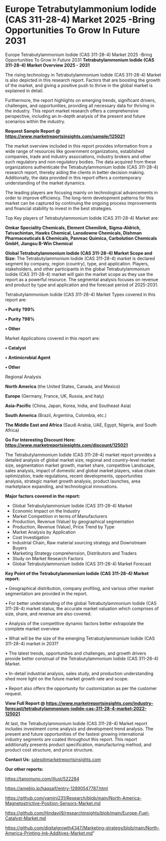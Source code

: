 # Europe Tetrabutylammonium Iodide (CAS 311-28-4) Market 2025 -Bring Opportunities To Grow In Future 2031
Europe Tetrabutylammonium Iodide (CAS 311-28-4) Market 2025 -Bring Opportunities To Grow In Future 2031
<Strong> Tetrabutylammonium Iodide (CAS 311-28-4) Market Overview 2025 - 2031</strong>

The rising technology in Tetrabutylammonium Iodide (CAS 311-28-4) Market is also depicted in this research report. Factors that are boosting the growth of the market, and giving a positive push to thrive in the global market is explained in detail.

Furthermore, the report highlights on emerging trends, significant drivers, challenges, and opportunities, providing all necessary data for thriving in the industry. This report market research offers a comprehensive perspective, including an in-depth analysis of the present and future scenarios within the industry.

<strong>Request Sample Report @ <a href=https://www.marketreportsinsights.com/sample/125021>https://www.marketreportsinsights.com/sample/125021</a></strong>

The market overview included in this report provides information from a wide range of resources like government organizations, established companies, trade and industry associations, industry brokers and other such regulatory and non-regulatory bodies. The data acquired from these organizations authenticate the Tetrabutylammonium Iodide (CAS 311-28-4) research report, thereby aiding the clients in better decision making. Additionally, the data provided in this report offers a contemporary understanding of the market dynamics.

The leading players are focusing mainly on technological advancements in order to improve efficiency. The long-term development patterns for this market can be captured by continuing the ongoing process improvements and financial stability to invest in the best strategies.

Top Key players of Tetrabutylammonium Iodide (CAS 311-28-4) Market are:

<strong>Omkar Speciality Chemicals, Element Chemilink, Sigma-Aldrich, Tatvachintan, Hawks Chemical, Lansdowne Chemicals, Dishman Pharmaceuticals & Chemicals, Panreac Quimica, Carbolution Chemicals GmbH, Jiangsu B-Win Chemical</strong>

<strong><b>Global Tetrabutylammonium Iodide (CAS 311-28-4) Market Scope and Size:</b></strong>
The Tetrabutylammonium Iodide (CAS 311-28-4) market is declared segment by company, region (country), type, and application. Players, stakeholders, and other participants in the global Tetrabutylammonium Iodide (CAS 311-28-4) market will gain the market scope as they use the report as a powerful resource. The segmental analysis focuses on revenue and product by type and application and the forecast period of 2025-2031.

Tetrabutylammonium Iodide (CAS 311-28-4) Market Types covered in this report are:

<strong>• Purity ?99%

• Purity ?98%

• Other</strong>

Market Applications covered in this report are:

<strong>• Catalyst

• Antimicrobial Agent

• Other</strong> 

Regional Analysis

<strong>North America</strong> (the United States, Canada, and Mexico)

<strong>Europe</strong> (Germany, France, UK, Russia, and Italy)

<strong>Asia-Pacific</strong> (China, Japan, Korea, India, and Southeast Asia)

<strong>South America</strong> (Brazil, Argentina, Colombia, etc.)

<strong>The Middle East and Africa</strong> (Saudi Arabia, UAE, Egypt, Nigeria, and South Africa)

<strong>Go For Interesting Discount Here: <a href=https://www.marketreportsinsights.com/discount/125021>https://www.marketreportsinsights.com/discount/125021</a></strong>

The Tetrabutylammonium Iodide (CAS 311-28-4) market report provides a detailed analysis of global market size, regional and country-level market size, segmentation market growth, market share, competitive Landscape, sales analysis, impact of domestic and global market players, value chain optimization, trade regulations, recent developments, opportunities analysis, strategic market growth analysis, product launches, area marketplace expanding, and technological innovations.

<strong><b>Major factors covered in the report:</b></strong>
<ul>
  <li>Global Tetrabutylammonium Iodide (CAS 311-28-4) Market </li>
  <li>Economic Impact on the Industry</li>
  <li>Market Competition in terms of Manufacturers</li>
  <li>Production, Revenue (Value) by geographical segmentation</li>
  <li>Production, Revenue (Value), Price Trend by Type</li>
  <li>Market Analysis by Application</li>
  <li>Cost Investigation</li>
  <li>Industrial Chain, Raw material sourcing strategy and Downstream Buyers</li>
  <li>Marketing Strategy comprehension, Distributors and Traders</li>
  <li>Study on Market Research Factors</li>
  <li>Global Tetrabutylammonium Iodide (CAS 311-28-4) Market Forecast</li>
</ul>

<strong><b>Key Point of the Tetrabutylammonium Iodide (CAS 311-28-4) Market report:</b></strong>

• Geographical distribution, company profiling, and various other market segmentation are provided in the report.

• For better understanding of the global Tetrabutylammonium Iodide (CAS 311-28-4) market status, the accurate market valuation which comprises of size, share, and revenue are also covered.

• Analysis of the competitive dynamic factors better extrapolate the complete market overview

• What will be the size of the emerging Tetrabutylammonium Iodide (CAS 311-28-4) market in 2031?

• The latest trends, opportunities and challenges, and growth drivers provide better construal of the Tetrabutylammonium Iodide (CAS 311-28-4) Market.

• In-detail industrial analysis, sales study, and production understanding shed more light on the future market growth rate and scope.

• Report also offers the opportunity for customization as per the customer request.

<strong><b>View Full Report @ <a href=https://www.marketreportsinsights.com/industry-forecast/tetrabutylammonium-iodide-cas-311-28-4-market-2022-125021>https://www.marketreportsinsights.com/industry-forecast/tetrabutylammonium-iodide-cas-311-28-4-market-2022-125021</a></b></strong>


At last, the Tetrabutylammonium Iodide (CAS 311-28-4) Market report includes investment come analysis and development trend analysis. The present and future opportunities of the fastest growing international industry segments are coated throughout this report. This report additionally presents product specification, manufacturing method, and product cost structure, and price structure.

<strong>Contact Us:</strong>
sales@marketreportsinsights.com

<strong>Our other reports:</strong>

<a href=https://tanomuno.com/illust/522284>https://tanomuno.com/illust/522284</a>

<a href=https://ameblo.jp/haqsaif/entry-12890547787.html>https://ameblo.jp/haqsaif/entry-12890547787.html</a>

<a href=https://github.com/yamini231/Research/blob/main/North-America-Magnetostrictive-Position-Sensors-Market.md>https://github.com/yamini231/Research/blob/main/North-America-Magnetostrictive-Position-Sensors-Market.md</a>

<a href=https://github.com/Hindavii9/researchinsights/blob/main/Europe-Fuel-Catalyst-Market.md>https://github.com/Hindavii9/researchinsights/blob/main/Europe-Fuel-Catalyst-Market.md</a>

<a href=https://github.com/digitalgrowth4347/Marketing-strategy/blob/main/North-America-Printing-Ink-Additives-Market.md>https://github.com/digitalgrowth4347/Marketing-strategy/blob/main/North-America-Printing-Ink-Additives-Market.md</a>"

